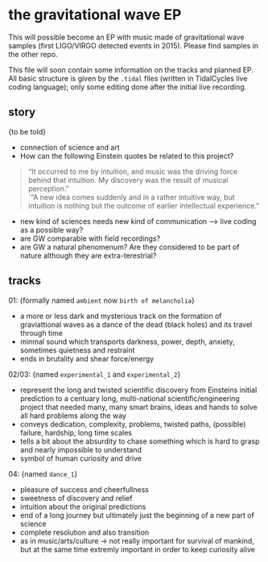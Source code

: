 # the gravitational wave EP
This will possible become an EP with music made of gravitational wave samples (first LIGO/VIRGO detected events in 2015). Please find samples in the other repo.

This file will soon contain some information on the tracks and planned EP. All basic structure is given by the `.tidal` files (written in TidalCycles live coding language); only some editing done after the initial live recording.

## story
{to be told}
- connection of science and art
- How can the following Einstein quotes be related to this project?
> “It occurred to me by intuition, and music was the driving force behind that intuition. My discovery was the result of musical perception."  
> `“A new idea comes suddenly and in a rather intuitive way, but intuition is nothing but the outcome of earlier intellectual experience."
- new kind of sciences needs new kind of communication --> live coding as a possible way?
- are GW comparable with field recordings?
- are GW a natural phenomenum? Are they considered to be part of nature although they are extra-terestrial?


## tracks

01: {formally named `ambient` now `birth of melancholia`}
- a more or less dark and mysterious track on the formation of graviattional waves as a dance of the dead (black holes) and its travel through time
- minmal sound which transports darkness, power, depth, anxiety, sometimes quietness and restraint
- ends in brutality and shear force/energy

02/03: {named `experimental_1` and `experimental_2`}
- represent the long and twisted scientific discovery from Einsteins initial prediction to a centuary long, multi-national scientific/engineering project that needed many, many smart brains, ideas and hands to solve all hard problems along the way
- conveys dedication, complexity, problems, twisted paths, (possible) failure, hardship, long time scales
- tells a bit about the absurdity to chase something which is hard to grasp and nearly impossible to understand
- symbol of human curiosity and drive

04: {named `dance_1`}
- pleasure of success and cheerfullness 
- sweetness of discovery and relief
- intuition about the original predictions
- end of a long journey but ultimately just the beginning of a new part of science
- complete resolution and also transition
- as in music/arts/culture ->  not really important for survival of mankind, but at the same time extremly important in order to keep curiosity alive
